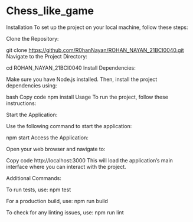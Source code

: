 ﻿# Chess_like_game

 Installation
To set up the project on your local machine, follow these steps:

Clone the Repository:

git clone https://github.com/R0hanNayan/ROHAN_NAYAN_21BCI0040.git
Navigate to the Project Directory:

cd ROHAN_NAYAN_21BCI0040
Install Dependencies:

Make sure you have Node.js installed. Then, install the project dependencies using:

bash
Copy code
npm install
Usage
To run the project, follow these instructions:

Start the Application:

Use the following command to start the application:

npm start
Access the Application:

Open your web browser and navigate to:

Copy code
http://localhost:3000
This will load the application’s main interface where you can interact with the project.

Additional Commands:

To run tests, use:
npm test

For a production build, use:
npm run build

To check for any linting issues, use:
npm run lint

